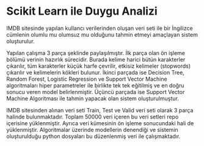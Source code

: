 # Scikit Learn ile Duygu Analizi
 IMDB sitesinde yapılan kullancı verilerinden oluşan veri seti ile bir İngilizce cümlenin olumlu mu olumsuz mu olduğunu tahmin etmeyi amaçlayan sistem oluşturulur.

Yapılan çalışma 3 parça şeklinde paylaşılmıştır. İlk parça olan ön işleme bölümü verinin hazırlık sürecidir. Burada kelime harici bütün karakterler çıkarılır, tüm karakterler küçük harfe çevrilir, etkisiz kelimeler (stopwords) çıkarılır ve kelimelerin kökleri bulunur. İkinci parçada ise Decision Tree, Random Forest, Logistic Regression ve Support Vector Machine algoritmaları hiper parametreler ile birlikte tek tek eğitilmiş ve en doğru sonucu veren model belirlenmiştir. Üçüncü parçada ise Support Vector Machine Algoritması ile tahmin yapacak olan sistem oluşturulmuştur.

IMDB sitesinden alınan veri seti Train, Test ve Valid veri seti olarak 3 parça halinde bulunmaktadır. Toplam 50000 veri içeren bu veri setleri repo içerisine yüklenmiştir. Ayrıca veri kümesinin ön işleme sonucundaki hali de yüklenmiştir. Algoritmalar üzerinde modellerin denendiği ve sistemin oluşturulduğu python dosyaları bu düzenlenmiş veri ile çalışmaktadır.

